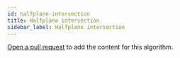 ```yaml
---
id: halfplane-intersection
title: Halfplane intersection
sidebar_label: Halfplane intersection
---
```


[Open a pull request](https://github.com/AllAlgorithms/algorithms/tree/master/docs/halfplane-intersection.md) to add the content for this algorithm.